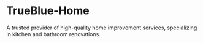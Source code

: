 # TrueBlue-Home
A trusted provider of high-quality home improvement services, specializing in kitchen and bathroom renovations.
